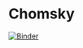 # Chomsky

[![Binder](https://mybinder.org/badge_logo.svg)](https://mybinder.org/v2/gh/ConstCorrectness/Chomsky/HEAD?urlpath=%2Fdoc%2Ftree%2Fdocs%2Flanding.ipynb)

